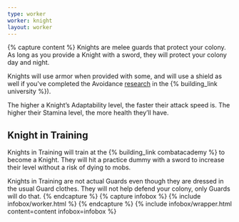 ```yaml
---
type: worker
worker: knight
layout: worker
---
```

{% capture content %}
Knights are melee guards that protect your colony. As long as you provide a Knight with a sword, they will protect your colony day and night.

Knights will use armor when provided with some, and will use a shield as well if you've completed the Avoidance [research](../../source/systems/research) in the {% building_link university %}).

The higher a Knight’s Adaptability level, the faster their attack speed is. The higher their Stamina level, the more health they’ll have.

## Knight in Training
Knights in Training will train at the {% building_link combatacademy %} to become a Knight. They will hit a practice dummy with a sword to increase their level without a risk of dying to mobs.

Knights in Training are not actual Guards even though they are dressed in the usual Guard clothes. They will not help defend your colony, only Guards will do that. 
{% endcapture %}
{% capture infobox %}
{% include infobox/worker.html %}
{% endcapture %}
{% include infobox/wrapper.html content=content infobox=infobox %}

